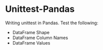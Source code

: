 # Unittest-Pandas
Writing unittest in Pandas. Test the following:

- DataFrame Shape
- DataFrame Column Names
- DataFrame Values

